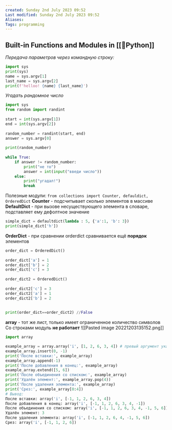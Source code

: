 ```yaml
---
created: Sunday 2nd July 2023 09:52
Last modified: Sunday 2nd July 2023 09:52
Aliases: 
Tags: programming
---
```


## Built-in Functions and Modules in [[📙Python]]
*Передача параметров через командную строку:*
```python
import sys  
print(sys)  
name = sys.argv[1]  
last_name = sys.argv[2]  
print(f'helloo! {name} {last_name}')
```

*Угадать рандомное число*
```python
import sys  
from random import randint  
  
start = int(sys.argv[1])  
end = int(sys.argv[2])  
  
random_number = randint(start, end)  
answer = sys.argv[0]  
  
print(random_number)  
  
while True:  
    if answer != random_number:  
        print("не то")  
        answer = int(input("введи число"))  
    else:  
        print("угадал!")  
        break
```

Полезные модули:
`from collections import Counter, defauldict, OrderedDict`
**Counter** - подсчитывает *сколько* элементов в массиве
**DefaultDict** - при вызове несуществующего элемента в словаре, подставляет ему дефолтное значение
```python
simple_dict = defaultdict(lambda : 5, {'a':1, 'b': 3})  
print(simple_dict['h'])
```
**OrderDict** - при сравнении orderdict сравнивается ещё **порядок** элементов
```python
order_dict = OrderedDict()  
  
order_dict['a'] = 1  
order_dict['b'] = 2  
order_dict['c'] = 3  
  
order_dict2 = OrderedDict()  
  
order_dict2['c'] = 3  
order_dict2['a'] = 1  
order_dict2['b'] = 2  
  
  
print(order_dict==order_dict2) //False
```
**array** - тот же лист, только имеет ограниченное количество символов
Со строками модуль **не работает**
![[Pasted image 20221203135152.png]]
```python
import array

example_array = array.array('i', [1, 2, 6, 3, 4]) # превый аргумент указывает на тип элементов. i означает integer
example_array.insert(0, -1)
print('После вставки:', example_array)
example_array.append(-1)
print('После добавления в конец:', example_array)
example_array.extend([5, 6])
print('После объединения со списком:', example_array)
print('Удалён элемент:', example_array.pop(4))
print('После удаления элемента:', example_array)
print('Срез:', example_array[0:4])
# Вывод:
После вставки: array('i', [-1, 1, 2, 6, 3, 4])
После добавления в конец: array('i', [-1, 1, 2, 6, 3, 4, -1])
После объединения со списком: array('i', [-1, 1, 2, 6, 3, 4, -1, 5, 6])
Удалён элемент: 3
После удаления элемента: array('i', [-1, 1, 2, 6, 4, -1, 5, 6])
Срез: array('i', [-1, 1, 2, 6])
```

